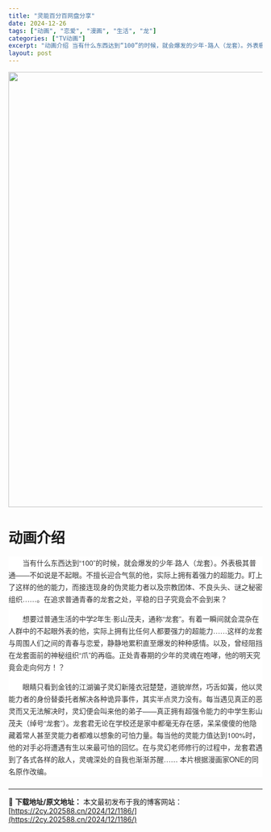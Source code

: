 ```yaml
---
title: "灵能百分百网盘分享"
date: 2024-12-26
tags: ["动画", "恋爱", "漫画", "生活", "龙"]
categories: ["TV动画"]
excerpt: "动画介绍 当有什么东西达到“100”的时候，就会爆发的少年·路人（龙套）。外表极其普通——不如说是不起眼。不擅长迎合气氛的他，实际上拥有着强力的超能力。盯上了这样的他的能力，而接连现身的伪灵能力者以及宗教团体、不良头头、谜之秘密组织……。在追求普通青春的龙套之处，平稳的日子究竟会不会到来？ 想要过普&hellip;"
layout: post
---
```


<div>
<div><img class="aligncenter size-full wp-image-1253" src="https://2cy.202588.cn/wp-content/uploads/2024/12/2024122616145968.webp" alt="" width="618" height="864" /></div>
<div>
<p style="text-align: center;"></p>

<h1 style="white-space: normal; text-align: left;">动画介绍</h1>
<div style="white-space: normal; overflow-wrap: break-word; color: #333333; margin-bottom: 15px; text-indent: 2em; line-height: 24px; zoom: 1; font-family: 'Helvetica Neue', Helvetica, Arial, 'PingFang SC', 'Hiragino Sans GB', 'Microsoft YaHei', 'WenQuanYi Micro Hei', sans-serif; background-color: #ffffff; text-align: left;" data-pid="5">
<div style="overflow-wrap: break-word; margin-bottom: 15px; text-indent: 2em; line-height: 24px; zoom: 1; text-align: left;" data-pid="4">
<div style="overflow-wrap: break-word; margin-bottom: 15px; text-indent: 2em; line-height: 24px; zoom: 1; text-align: left;" data-pid="12">
<div style="overflow-wrap: break-word; color: #333333; margin-bottom: 15px; text-indent: 2em; line-height: 24px; zoom: 1; font-family: 'Helvetica Neue', Helvetica, Arial, 'PingFang SC', 'Hiragino Sans GB', 'Microsoft YaHei', 'WenQuanYi Micro Hei', sans-serif; white-space: normal; background-color: #ffffff; text-align: left;" data-pid="3"><span style="color: #333333; font-family: 'Helvetica Neue', Helvetica, Arial, 'PingFang SC', 'Hiragino Sans GB', 'Microsoft YaHei', 'WenQuanYi Micro Hei', sans-serif; text-indent: 28px; background-color: #ffffff;">当有什么东西达到“100”的时候，就会爆发的少年·路人（龙套）。外表极其普通——不如说是不起眼。不擅长迎合气氛的他，实际上拥有着强力的超能力。盯上了这样的他的能力，而接连现身的伪灵能力者以及宗教团体、不良头头、谜之秘密组织……。在追求普通青春的龙套之处，平稳的日子究竟会不会到来？</span></div>
</div>
<div data-pid="3">想要过普通生活的中学2年生·影山茂夫，通称“龙套”。有着一瞬间就会混杂在人群中的不起眼外表的他，实际上拥有比任何人都要强力的超能力……这样的龙套与周围人们之间的青春与恋爱，静静地累积直至爆发的种种感情。以及，曾经阻挡在龙套面前的神秘组织“爪”的再临。正处青春期的少年的灵魂在咆哮，他的明天究竟会走向何方！？</div>
</div>
<div data-pid="3">眼睛只看到金钱的江湖骗子灵幻新隆衣冠楚楚，道貌岸然，巧舌如簧，他以灵能力者的身份替委托者解决各种诡异事件，其实半点灵力没有。每当遇见真正的恶灵而又无法解决时，灵幻便会叫来他的弟子——真正拥有超强令能力的中学生影山茂夫（绰号“龙套”）。龙套君无论在学校还是家中都毫无存在感，呆呆傻傻的他隐藏着常人甚至灵能力者都难以想象的可怕力量。每当他的灵能力值达到100%时，他的对手必将遭遇有生以来最可怕的回忆。在与灵幻老师修行的过程中，龙套君遇到了各式各样的敌人，灵魂深处的自我也渐渐苏醒……
本片根据漫画家ONE的同名原作改编。</div>
</div>
<h3 style="white-space: normal; text-align: left;"></h3>
</div>
</div>

---
📖 **下载地址/原文地址：** 本文最初发布于我的博客网站：[https://2cy.202588.cn/2024/12/1186/](https://2cy.202588.cn/2024/12/1186/)
